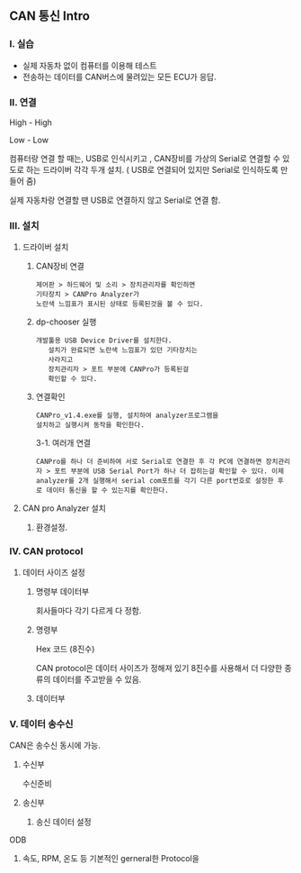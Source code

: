 ## CAN 통신  Intro

### I. 실습

- 실제 자동차 없이 컴퓨터를 이용해 테스트
- 전송하는 데이터를 CAN버스에 물려있는 모든 ECU가 응답.

### II. 연결

High - High

Low - Low

컴퓨터랑 연결 할 때는, USB로 인식시키고 , CAN장비를 가상의 Serial로 연결할 수 있도로 하는 드라이버 각각 두개 설치. ( USB로 연결되어 있지만 Serial로 인식하도록 만들어 줌)

실제 자동차랑 연결할 땐 USB로 연결하지 않고 Serial로 연결 함.

### III. 설치

1. 드라이버 설치

   1. CAN장비 연결

      ```
      제어판 > 하드웨어 및 소리 > 장치관리자를 확인하면
      기타장치 > CANPro Analyzer가 
      노란색 느낌표가 표시된 상태로 등록된것을 볼 수 있다.
      ```

   2. dp-chooser 실행

      ```
      개발툴용 USB Device Driver를 설치한다. 
         설치가 완료되면 노란색 느낌표가 있던 기타장치는
         사라지고
         장치관리자 > 포트 부분에 CANPro가 등록된걸 
         확인할 수 있다.
      ```

   3. 연결확인 

      ```
      CANPro_v1.4.exe를 실행, 설치하여 analyzer프로그램을
      설치하고 실행시켜 동작을 확인한다.
      ```

      3-1. 여러개 연결

      ```
      CANPro를 하나 더 준비하여 서로 Serial로 연결한 후 각 PC에 연결하면 장치관리자 > 포트 부분에 USB Serial Port가 하나 더 잡히는걸 확인할 수 있다. 이제 analyzer를 2개 실행해서 serial com포트를 각기 다른 port번호로 설정한 후 로 데이터 통신을 할 수 있는지를 확인한다.
      ```

      

2. CAN pro Analyzer 설치

   1. 환경설정.

### IV. CAN protocol

1. 데이터 사이즈 설정

   1. 명령부 데이터부	

      회사들마다 각기 다르게 다 정함.

   2. 명령부

      Hex 코드 (8진수)

      CAN protocol은 데이터 사이즈가 정해져 있기 8진수를 사용해서 더 다양한 종류의 데이터를 주고받을 수 있음.

   3. 데이터부

      

### V. 데이터 송수신

CAN은 송수신 동시에 가능.

1. 수신부 

   수신준비

2. 송신부 

   1. 송신 데이터 설정

ODB

1. 속도, RPM, 온도 등 기본적인 gerneral한 Protocol을 